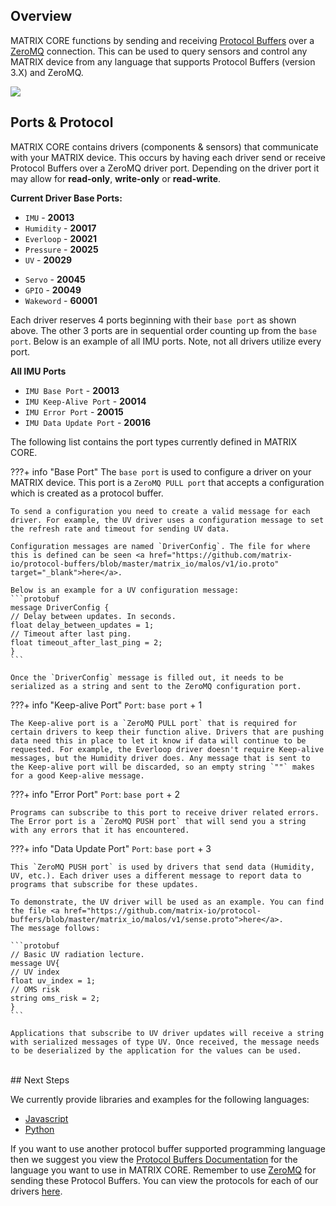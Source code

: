 ## Overview
MATRIX CORE functions by sending and receiving <a href="https://developers.google.com/protocol-buffers/" target="_blank">Protocol Buffers</a> over a <a href="http://zeromq.org/" target="_blank">ZeroMQ</a> connection. This can be used to query sensors and control any MATRIX device from any language that supports Protocol Buffers (version 3.X) and ZeroMQ.

![](/matrix-core/img/core-flow.jpg)

## Ports & Protocol
MATRIX CORE contains drivers (components & sensors) that communicate with your MATRIX device. This occurs by having each driver send or receive Protocol Buffers over a ZeroMQ driver port. Depending on the driver port it may allow for **read-only**, **write-only** or **read-write**.

**Current Driver Base Ports:**

* `IMU` - **20013**
* `Humidity` - **20017**
* `Everloop` - **20021**
* `Pressure` - **20025**
* `UV` - **20029**
<!-- * `ZigbeeBulb` - **40001** -->
<!-- * `MicArray_Alsa` - **20037** -->
* `Servo` - **20045**
* `GPIO` - **20049**
* `Wakeword` - **60001**

Each driver reserves 4 ports beginning with their `base port` as shown above. The other 3 ports are in sequential order counting up from the `base port`. Below is an example of all IMU ports. Note, not all drivers utilize every port.

**All IMU Ports**

* `IMU Base Port` - **20013**
* `IMU Keep-Alive Port` - **20014**
* `IMU Error Port` - **20015**
* `IMU Data Update Port` - **20016**

The following list contains the port types currently defined in MATRIX CORE.
<!-- BASE PORT -->
???+ info "Base Port"
    The `base port` is used to configure a driver on your MATRIX device. This port is a `ZeroMQ PULL port` that accepts a configuration which is created as a protocol buffer.

    To send a configuration you need to create a valid message for each driver. For example, the UV driver uses a configuration message to set the refresh rate and timeout for sending UV data.

    Configuration messages are named `DriverConfig`. The file for where this is defined can be seen <a href="https://github.com/matrix-io/protocol-buffers/blob/master/matrix_io/malos/v1/io.proto" target="_blank">here</a>.

    Below is an example for a UV configuration message:
    ```protobuf
    message DriverConfig {
    // Delay between updates. In seconds.
    float delay_between_updates = 1;
    // Timeout after last ping.
    float timeout_after_last_ping = 2;
    }
    ```

    Once the `DriverConfig` message is filled out, it needs to be serialized as a string and sent to the ZeroMQ configuration port.


<!-- KEEP-ALIVE PORT -->
???+ info "Keep-alive Port"
    `Port`: `base port` + 1

    The Keep-alive port is a `ZeroMQ PULL port` that is required for certain drivers to keep their function alive. Drivers that are pushing data need this in place to let it know if data will continue to be requested. For example, the Everloop driver doesn't require Keep-alive messages, but the Humidity driver does. Any message that is sent to the Keep-alive port will be discarded, so an empty string `""` makes for a good Keep-alive message.

<!-- ERROR PORT -->
???+ info "Error Port"
    `Port`: `base port` + 2

    Programs can subscribe to this port to receive driver related errors. The Error port is a `ZeroMQ PUSH port` that will send you a string with any errors that it has encountered.

<!-- DATA UPDATE PORT -->
???+ info "Data Update Port"
    `Port`: `base port` + 3

    This `ZeroMQ PUSH port` is used by drivers that send data (Humidity, UV, etc.). Each driver uses a different message to report data to programs that subscribe for these updates.

    To demonstrate, the UV driver will be used as an example. You can find the file <a href="https://github.com/matrix-io/protocol-buffers/blob/master/matrix_io/malos/v1/sense.proto">here</a>.
    The message follows:

    ```protobuf
    // Basic UV radiation lecture.
    message UV{
    // UV index
    float uv_index = 1;
    // OMS risk
    string oms_risk = 2;
    }
    ```

    Applications that subscribe to UV driver updates will receive a string with serialized messages of type UV. Once received, the message needs to be deserialized by the application for the values can be used.

<br/>
## Next Steps

We currently provide libraries and examples for the following languages:

* [Javascript](javascript-installation.md)
* [Python](python-installation)

If you want to use another protocol buffer supported programming language then we suggest you view the <a href="https://developers.google.com/protocol-buffers/" target="_blank">Protocol Buffers Documentation</a> for the language you want to use in MATRIX CORE. Remember to use <a href="http://zeromq.org/" target="_blank">ZeroMQ</a> for sending these Protocol Buffers. You can view the protocols for each of our drivers [here](./../protocols).
